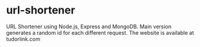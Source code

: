# url-shortener
URL Shortener using Node.js, Express and MongoDB. Main version generates a random id for each different request. The website is available at tudorlink.com
